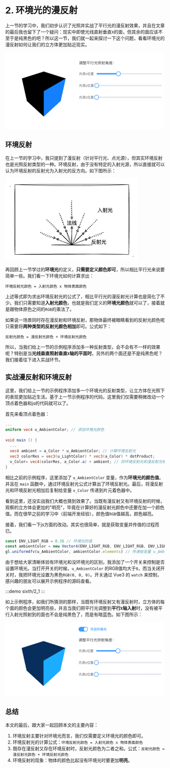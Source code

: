 # 2. 环境光的漫反射

上一节的学习中，我们初步认识了光照并实战了平行光的漫反射效果，并且在文章的最后我也留下了一个疑问：现实中即使光线直射垂直`X`的面，但其余的面应该不至于是纯黑色的吧？所以这一节，我们就一起来探讨一下这个问题，看看环境光的漫反射如何让我们的立方体更加贴近现实。

![1.10](../../public/images/sixth/1.10.png)

## 环境反射

在上一节的学习中，我只提到了漫反射（针对平行光、点光源），但其实环境反射也是光照反射类型的一种。环境反射，由于没有特定的入射光源，所以直接就可以认为环境反射的反射光为入射光的反方向。如下图所示：

![2.1](../../public/images/sixth/2.1.png)

再回顾上一节学过的**环境光**的定义，**只需要定义颜色即可**，所以相比平行光来说要简单一些。我们看一下环境光如何计算求出：

```
环境反射光颜色 = 入射光颜色 x 物体表面颜色
```

上述等式即为求出环境反射光的公式了，相比平行光的漫反射光计算也是简化了不少。我们只需要知道**入射光颜色**，也就是我们定义的**环境光颜色**就可以了，接着就是跟物体原色之间的`RGB`的乘法了。

如果说一场景同时存在漫反射和环境反射，那物体最终被眼睛看到的反射光颜色呢只需要将**两种类型的反射光颜色相加**即可。公式如下：

```
反射光颜色 = 漫反射光颜色 + 环境反射光颜色
```

所以，当我们给上一节的示例程序添加多一种反射类型，会不会有不一样的效果呢？特别是当**光线垂直照射垂直`X`轴的平面时**，另外的两个面还是不是纯黑色呢？我们接着往下进入实战环节。

## 实战漫反射和环境反射

这里，我们给上一节的示例程序添加多一个环境光的反射类型，让立方体在光照下的表现更加贴近生活。基于上一节示例程序的代码，这里我们仅需要稍微改动一个顶点着色器和js的代码就可以了。

首先来看顶点着色器：

```GLSL
...
uniform vec4 u_AmbientColor; // 添加环境光颜色

void main () {
  ...
  vec4 ambient = a_Color * u_AmbientColor; // 计算环境反射光
  vec3 colorRes = vec3(u_LightColor) * vec3(a_Color) * dotProduct;
  v_Color= vec4(colorRes, a_Color.a) + ambient; // 将环境反射光和漫反射光相加
}
```

相比之前的示例程序，这里添加了 `u_AmbientColor` 变量，作为**环境光的颜色值**。并且在 `main` 函数中，通过环境反射光公式计算出了环境反射光。最后，将漫反射光和环境反射光相加后复制给变量 `v_Color` 传递到片元着色器中。

看到这里，还没实战我们大概也猜到效果了。当既有漫反射又有环境反射的时候，观察的立方体会更加的"明亮"，毕竟在计算好的漫反射光颜色中还要在加一个颜色值。而在很早之前的学习中（前端开发经验），颜色值`RGB`值越高，颜色越亮。

接着，我们看一下js方面的改动。其实也很简单，就是获取变量并传值的过程而已。

```js
const ENV_LIGHT_RGB = 0.36 // 环境光的值
const ambientColor = new Vector4(ENV_LIGHT_RGB, ENV_LIGHT_RGB, ENV_LIGHT_RGB, 1.)
gl.uniform4fv(u_AmbientColor, ambientColor.elements) // 传递给变量 u_AmbientColor
```

由于想给大家清晰体验有环境光和没环境光的区别，我添加了一个开关来控制是否设置环境光。当打开开关的时候，`u_AmbientColor` 的RGB值均大于`0`，而当关闭开关时，我把环境光设置为黑色`RGB(0, 0, 0)`。开关通过 Vue3 的 `watch` 来控制，感兴趣的朋友可以展开示例程序的源码查看。

:::demo
sixth/2_1
:::

如上示例程序，如我们所猜测的那样，当既有环境反射又有漫反射时，立方体的每个面的颜色会更加明亮些，并且当我们把平行光调整到**平行`X`轴入射**时，没有被平行入射光照射到的面也不会是纯黑色了，而是有暗蓝色。如下图所示：

![2.2](../../public/images/sixth/2.2.png)

## 总结

本文的最后，跟大家一起回顾本文的主要内容：
1. 环境反射主要针对环境光而言，我们仅需要定义环境光的颜色即可。
2. 环境反射光的计算公式：`环境反射光颜色 = 入射光颜色 x 物体表面颜色`
3. 既存在漫反射又存在环境反射时，反射光颜色为二者之和。公式：`反射光颜色 = 漫反射光颜色 + 环境反射光颜色`
4. 环境反射的现象：物体的颜色比起没有环境光时要更加**明亮**。
